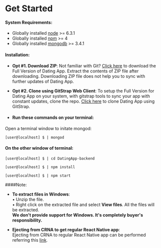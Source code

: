 # Get Started

#### System Requirements:
*  Globally installed [node](https://nodejs.org/en/) >= 6.3.1
*  Globally installed [npm](https://www.npmjs.com/) >= 4
*  Globally installed [mongodb](https://docs.mongodb.com/) >= 3.4.1

#### Installation:

* **Opt #1. Download ZIP**:
 Not familiar with Git?
 [Click here](http://gitstrap.com/strapmobile/DatingApp-backend/repository/archive.zip?ref=master) to download the Full Version of Dating App.
 Extract the contents of ZIP file after downloading.
 Downloading ZIP file does not help you to sync with further updates of Dating App.

* **Opt #2. Clone using GitStrap Web Client**:
 To setup the Full Version for Dating App on your system, with gitstrap tools to sync your app with constant updates, clone the repo.
 [Click here](http://gitstrap.com/strapmobile/DatingApp-backend) to clone Dating App using GitStrap.

* #### Run these commands on your terminal:
 Open a terminal window to initate mongod:
```
[user@localhost] $ | mongod
```
#### On the other window of terminal:
```
[user@localhost] $ | cd DatingApp-backend
```
```
[user@localhost] $ | npm install
```
```
[user@localhost] $ | npm start
```
####Note: 

* **To extract files in Windows**:<br>
• Unzip the file.<br>
• Right click on the extracted file and select <b>View files</b>.
  All the files will be extracted.<br />
  <b>We don't provide support for Windows. It's completely buyer's responsibility.</b>

* **Ejecting from CRNA to get regular React Native app**:<br>
  Ejecting from CRNA to regular React Native app can be performed referring this <a href="https://github.com/react-community/create-react-native-app/blob/master/EJECTING.md">link</a>.